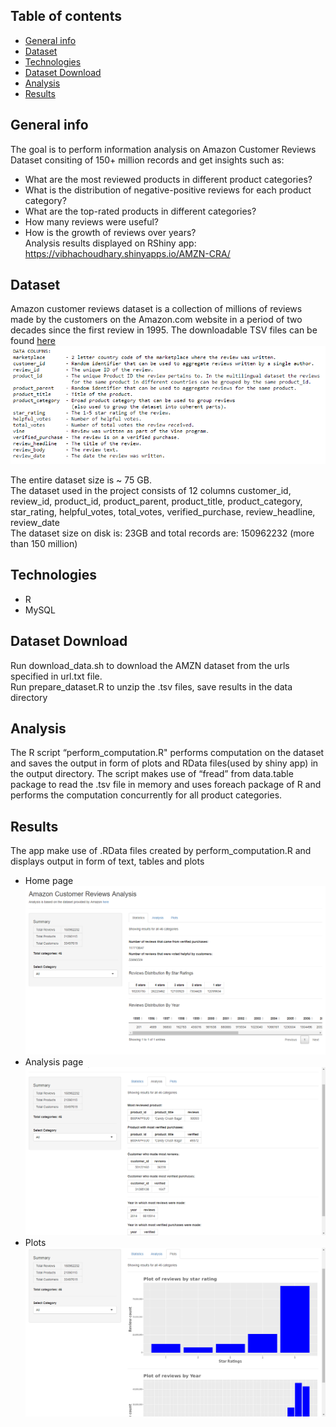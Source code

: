 ## Table of contents
* [General info](#general-info)
* [Dataset](#dataset)
* [Technologies](#technologies)
* [Dataset Download](#dataset-download)
* [Analysis](#analysis)
* [Results](#results)


## General info
The goal is to perform information analysis on Amazon Customer Reviews Dataset consiting of 150+ million records and get insights such as:
-	What are the most reviewed products in different product categories?
-	What is the distribution of negative-positive reviews for each product category?
-	What are the top-rated products in different categories?
-	How many reviews were useful?
-	How is the growth of reviews over years?
</br> Analysis results displayed on RShiny app: https://vibhachoudhary.shinyapps.io/AMZN-CRA/

## Dataset
Amazon customer reviews dataset is a collection of millions of reviews made by the customers on the Amazon.com website in a period of two decades since the first review in 1995. 
The downloadable TSV files can be found [here](https://s3.amazonaws.com/amazon-reviews-pds/tsv/index.txt)
![alt text](https://raw.githubusercontent.com/VibhaChoudhary/AMZN-CRA/master/dataset.png)

The entire dataset size is ~ 75 GB. 
</br>The dataset used in the project consists of 12 columns
 customer_id, review_id, product_id, product_parent, product_title, product_category, 
star_rating, helpful_votes, total_votes, verified_purchase, review_headline, review_date
</br>The dataset size on disk is: 23GB and total records are: 150962232 (more than 150 million)


## Technologies
- R
- MySQL

## Dataset Download

Run download_data.sh to download the AMZN  dataset from the urls specified in url.txt file.
</br> Run prepare_dataset.R to unzip the .tsv files, save results in the data directory

## Analysis
The R script “perform_computation.R" performs computation on the dataset and saves the output in form of plots and RData files(used by shiny app) in the output directory. The script makes use of  “fread” from data.table package to read the .tsv file in memory and uses foreach package of R and performs the computation concurrently for all product categories.

## Results
The app make use of .RData files created by perform_computation.R and displays output in form of text, tables and plots
- Home page
![alt text](https://raw.githubusercontent.com/VibhaChoudhary/AMZN-CRA/master/home.png)
- Analysis page
![alt text](https://raw.githubusercontent.com/VibhaChoudhary/AMZN-CRA/master/analysis.png)
- Plots
![alt text](https://raw.githubusercontent.com/VibhaChoudhary/AMZN-CRA/master/plots.png)

